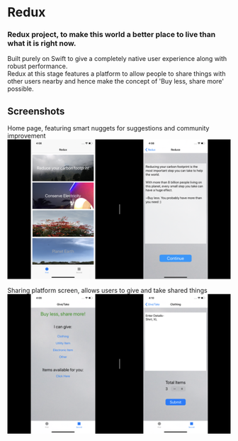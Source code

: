 # Redux
### Redux project, to make this world a better place to live than what it is right now.  
Built purely on Swift to give a completely native user experience along with robust performance.  
Redux at this stage features a platform to allow people to share things with other users nearby and hence make the concept of 'Buy less, share more' possible.  

## Screenshots  

Home page, featuring smart nuggets for suggestions and community improvement
![Home](https://github.com/yugantarjain/Redux/blob/master/Screenshots/Home.png)
  
Sharing platform screen, allows users to give and take shared things
![Share](https://github.com/yugantarjain/Redux/blob/master/Screenshots/share.png)
